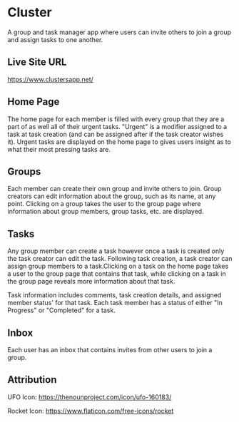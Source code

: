 
# Cluster

A group and task manager app where users can invite others to join a group and assign
tasks to one another.

## Live Site URL
https://www.clustersapp.net/


## Home Page

The home page for each member is filled with every group that they are a part of as well
all of their urgent tasks. "Urgent" is a modifier assigned to a task at task creation
(and can be assigned after if the task creator wishes it). Urgent tasks are displayed on the home
page to gives users insight as to what their most pressing tasks are.



## Groups

Each member can create their own group and invite others to join. Group creators
can edit information about the group, such as its name, at any point. Clicking on a group
takes the user to the group page where information about group members, group tasks, etc. are 
displayed.



## Tasks

Any group member can create a task however once a task is created only the task creator
can edit the task. Following task creation, a task creator can assign group members to a task.Clicking on a task on the home page takes a user to the group page that contains that task, while clicking on a task in the group page reveals more information about that task.

Task information includes comments, task creation details, and assigned member status' for that
task. Each task member has a status of either "In Progress" or "Completed" for a task.



## Inbox

Each user has an inbox that contains invites from other users to join a group.



## Attribution
UFO Icon: https://thenounproject.com/icon/ufo-160183/

Rocket Icon: https://www.flaticon.com/free-icons/rocket